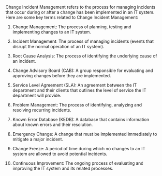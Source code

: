 Change Incident Management refers to the process for managing incidents that occur during or after a change has been implemented in an IT system. Here are some key terms related to Change Incident Management:

1. Change Management: The process of planning, testing and implementing changes to an IT system.

2. Incident Management: The process of managing incidents (events that disrupt the normal operation of an IT system).

3. Root Cause Analysis: The process of identifying the underlying cause of an incident.

4. Change Advisory Board (CAB): A group responsible for evaluating and approving changes before they are implemented.

5. Service Level Agreement (SLA): An agreement between the IT department and their clients that outlines the level of service the IT department will provide.

6. Problem Management: The process of identifying, analyzing and resolving recurring incidents.

7. Known Error Database (KEDB): A database that contains information about known errors and their resolution.

8. Emergency Change: A change that must be implemented immediately to mitigate a major incident.

9. Change Freeze: A period of time during which no changes to an IT system are allowed to avoid potential incidents.

10. Continuous Improvement: The ongoing process of evaluating and improving the IT system and its related processes.
